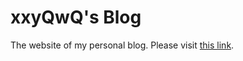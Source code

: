 # xxyQwQ's Blog

The website of my personal blog. Please visit [this link](https://blog.xxyqwq.cn/).
